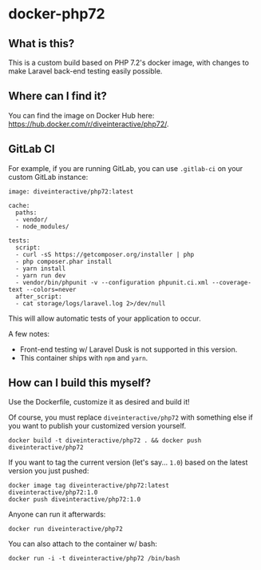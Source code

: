 # docker-php72

## What is this?

This is a custom build based on PHP 7.2's docker image, with changes to make Laravel back-end testing easily possible.

## Where can I find it?

You can find the image on Docker Hub here: https://hub.docker.com/r/diveinteractive/php72/.

## GitLab CI

For example, if you are running GitLab, you can use `.gitlab-ci` on your custom GitLab instance:

```
image: diveinteractive/php72:latest

cache:
  paths:
  - vendor/
  - node_modules/

tests:
  script:
  - curl -sS https://getcomposer.org/installer | php
  - php composer.phar install
  - yarn install
  - yarn run dev
  - vendor/bin/phpunit -v --configuration phpunit.ci.xml --coverage-text --colors=never
  after_script:
  - cat storage/logs/laravel.log 2>/dev/null
```

This will allow automatic tests of your application to occur.

A few notes:

- Front-end testing w/ Laravel Dusk is not supported in this version.
- This container ships with `npm` and `yarn`.

## How can I build this myself?

Use the Dockerfile, customize it as desired and build it!

Of course, you must replace `diveinteractive/php72` with something else if you want to publish your customized version yourself.

    docker build -t diveinteractive/php72 . && docker push diveinteractive/php72

If you want to tag the current version (let's say... `1.0`) based on the latest version you just pushed:

    docker image tag diveinteractive/php72:latest diveinteractive/php72:1.0
    docker push diveinteractive/php72:1.0

Anyone can run it afterwards:

    docker run diveinteractive/php72

You can also attach to the container w/ bash:

    docker run -i -t diveinteractive/php72 /bin/bash
